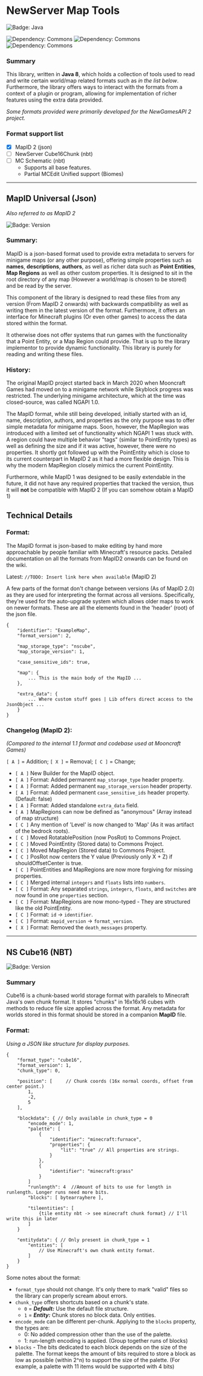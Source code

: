 # NewServer Map Tools
![Badge: Java](https://img.shields.io/badge/Java-8-red?style=for-the-badge)

![Dependency: Commons](https://img.shields.io/badge/Depend-NSAPI_Commons:_1.0-blue?style=for-the-badge)
![Dependency: Commons](https://img.shields.io/badge/Depend-JO--NBT%3A%201.3.1-yellow?style=for-the-badge)
![Dependency: Commons](https://img.shields.io/badge/Depend-Gson:_2.8.6-default?style=for-the-badge)

### Summary
This library, written in **Java 8**, which holds a collection of tools used to read and write certain world/map related formats such as *in the list below*. Furthermore, the library offers ways to interact with the formats from a context of a plugin or program, allowing for implementation of richer features using the extra data provided.

*Some formats provided were primarily developed for the NewGamesAPI 2 project.*

### Format support list

- [x] MapID 2 (json)
- [ ] NewServer Cube16Chunk (nbt)
- [ ] MC Schematic (nbt)
  - Supports all base features.
  - Partial MCEdit Unified support (Biomes)
   

---

## MapID Universal (Json)
*Also referred to as MapID 2*

![Badge: Version](https://img.shields.io/badge/Version-MapID2-orange?style=for-the-badge)

### Summary:
MapID is a json-based format used to provide extra metadata to servers for minigame maps (or any other purpose), offering simple properties such as **names**, **descriptions**, **authors**, as well as richer data such as **Point Entities**, **Map Regions** as well as other custom properties. It is designed to sit in the root directory of any map (However a world/map is chosen to be stored) and be read by the server.

This component of the library is designed to read these files from any version (From MapID 2 onwards) with backwards compatibility as well as writing them in the latest version of the format. Furthermore, it offers an interface for Minecraft plugins (Or even other games) to access the data stored within the format.

It otherwise does not offer systems that run games with the functionality that a Point Entity, or a Map Region could provide. That is up to the library implementor to provide dynamic functionality. This library is purely for reading and writing these files.


### History:
The original MapID project started back in March 2020 when Mooncraft Games had moved on to a minigame network while Skyblock progress was restricted. The underlying minigame architecture, which at the time was closed-source, was called NGAPI 1.0.

The MapID format, while still being developed, initially started with an id, name, description, authors, and properties as the only purpose was to offer simple metadata for minigame maps. Soon, however, the MapRegion was introduced with a limited set of functionality which NGAPI 1 was stuck with. A region could have multiple behavior "tags" (similar to PointEntity types) as well as defining the size and if it was active, however, there were no properties. It shortly got followed up with the PointEntity which is close to its current counterpart in MapID 2 as it had a more flexible design. This is why the modern MapRegion closely mimics the current PointEntity.

Furthermore, while MapID 1 was designed to be easily extendable in the future, it did not have any required properties that tracked the version, thus it will **not** be compatible with MapID 2 (If you can somehow obtain a MapID 1)


## Technical Details

### Format:
The MapID format is json-based to make editing by hand more approachable by people familiar with Minecraft's resource packs. Detailed documentation on all the formats from MapID2 onwards can be found on the wiki.

Latest: `//TODO: Insert link here when available` (MapID 2)

A few parts of the format don't change between versions (As of MapID 2.0) as they are used for interpreting the format across all versions. Specifically, they're used for the auto-upgrade system which allows older maps to work on newer formats. These are all the elements found in the 'header' (root) of the json file.

```
{
    "identifier": "ExampleMap",
    "format_version": 2,
    
    "map_storage_type": "nscube",
    "map_storage_version": 1,
    
    "case_sensitive_ids": true,
    
    "map": {
        ... This is the main body of the MapID ...
    },
    
    "extra_data": {
        ... Where custom stuff goes | Lib offers direct access to the JsonObject ...
    }    
}
```

### Changelog (MapID 2):
_(Compared to the internal 1.1 format and codebase used at Mooncraft Games)_

`[ A ]` = Addition;
`[ X ]` = Removal;
`[ C ]` = Change;

  - `[ A ]` New Builder for the MapID object.
  - `[ A ]` Format: Added permanent `map_storage_type` header property.
  - `[ A ]` Format: Added permanent `map_storage_version` header property.
  - `[ A ]` Format: Added permanent `case_sensitive_ids` header property. (Default: false)
  - `[ A ]` Format: Added standalone `extra_data` field.
  - `[ A ]` MapRegions can now be defined as "anonymous" (Array instead of map structure)
  - `[ C ]` Any mention of 'Level' is now changed to 'Map' (As it was artifact of the bedrock roots).
  - `[ C ]` Moved RotatablePosition (now PosRot) to Commons Project.
  - `[ C ]` Moved PointEntity (Stored data) to Commons Project.
  - `[ C ]` Moved MapRegion (Stored data) to Commons Project.
  - `[ C ]` PosRot now centers the Y value (Previously only X + Z) if shouldOffsetCenter is true.
  - `[ C ]` PointEntities and MapRegions are now more forgiving for missing properties.
  - `[ C ]` Merged internal `integers` and `floats` lists into `numbers`.
  - `[ C ]` Format: Any separated `strings`, `integers`, `floats`, and `switches` are now found in one `properties` section.
  - `[ C ]` Format: MapRegions are now mono-typed - They are structured like the old PointEntity.
  - `[ C ]` Format: `id` -> `identifier`.
  - `[ C ]` Format: `mapid_version` -> `format_version`.
  - `[ X ]` Format: Removed the `death_messages` property.

---

## NS Cube16 (NBT)

![Badge: Version](https://img.shields.io/badge/Version-1-blue?style=for-the-badge)

### Summary

Cube16 is a chunk-based world storage format with parallels to Minecraft Java's own chunk format. It stores "chunks" in 16x16x16 cubes with methods to reduce file size applied across the format. Any metadata for worlds stored in this format should be stored in a companion **MapID** file.

### Format:
*Using a JSON like structure for display purposes.*

```
{
    "format_type": "cube16",
    "format_version": 1,
    "chunk_type": 0,
    
    "position": [     // Chunk coords (16x normal coords, offset from center point.)
        1,
        -2,
        5
    ],
    
    "blockdata": { // Only available in chunk_type = 0
        "encode_mode": 1,
        "palette": [
            {
                "identifier": "minecraft:furnace",
                "properties": {
                    "lit": "true" // All properties are strings.
                }
            },
            {
                "identifier": "minecraft:grass"
            }
        ]
        "runlength": 4  //Amount of bits to use for length in runlength. Longer runs need more bits.
        "blocks": [ bytearrayhere ],
        
        "tileentities": [
            {tile entity nbt -> see minecraft chunk format} // I'll write this in later
        ]
    }
    
    "entitydata": { // Only present in chunk_type = 1
        "entities": [
            // Use Minecraft's own chunk entity format.
        ]
    }
}
```

Some notes about the format:
 - `format_type` should not change. It's only there to mark "valid" files so the library can properly scream about errors.
 - `chunk_type` offers shortcuts based on a chunk's state.
   - `0` = ***Default:*** Use the default file structure.
   - `1` = ***Entity:*** Chunk stores no block data. Only entities.
 - `encode_mode` can be different per-chunk. Applying to the `blocks` property, the types are:
   - 0: No added compression other than the use of the palette.
   - 1: run-length encoding is applied. (Group together runs of blocks)
 - `blocks` - The bits dedicated to each block depends on the size of the palette. The format keeps the amount of bits required to store a block as low as possible (within 2^n) to support the size of the palette. (For example, a palette with 11 items would be supported with 4 bits)